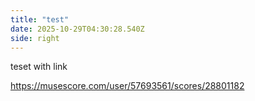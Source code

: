 ```yaml
---
title: "test"
date: 2025-10-29T04:30:28.540Z
side: right
---
```


teset with link

https://musescore.com/user/57693561/scores/28801182
